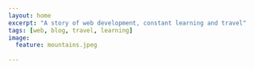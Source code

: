 ```yaml
---
layout: home
excerpt: "A story of web development, constant learning and travel"
tags: [web, blog, travel, learning]
image:
  feature: mountains.jpeg
  
---
```

